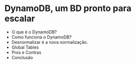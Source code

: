 # DynamoDB, um BD pronto para escalar

- O que é o DynamoDB?
- Como funciona o DynamoDB?
- Desnormalizar é a nova normalização.
- Global Tables
- Pros e Contras
- Conclusão